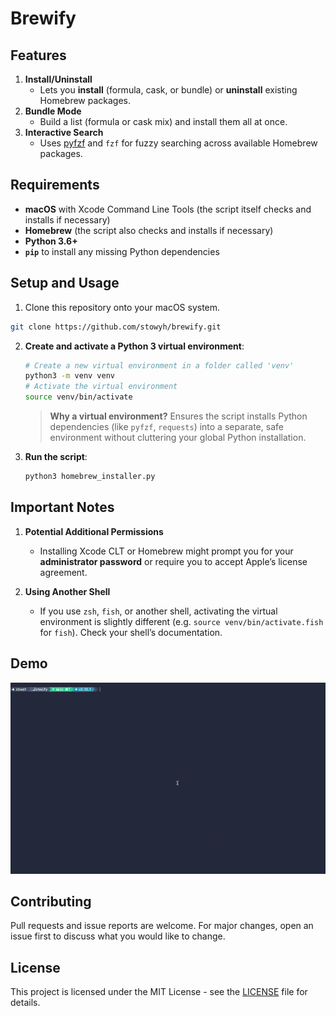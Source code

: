 # Brewify
## Features
1. **Install/Uninstall**
   - Lets you **install** (formula, cask, or bundle) or **uninstall** existing Homebrew packages.
2. **Bundle Mode**
   - Build a list (formula or cask mix) and install them all at once.
3. **Interactive Search**
   - Uses [pyfzf](https://pypi.org/project/pyfzf/) and `fzf` for fuzzy searching across available Homebrew packages.

## Requirements
- **macOS** with Xcode Command Line Tools (the script itself checks and installs if necessary)
- **Homebrew** (the script also checks and installs if necessary)
- **Python 3.6+**
- **`pip`** to install any missing Python dependencies

## Setup and Usage

1. Clone this repository onto your macOS system.
```bash
git clone https://github.com/stowyh/brewify.git
```

2. **Create and activate a Python 3 virtual environment**:
   ```bash
   # Create a new virtual environment in a folder called 'venv'
   python3 -m venv venv
   # Activate the virtual environment
   source venv/bin/activate
   ```
   > **Why a virtual environment?**
   > Ensures the script installs Python dependencies (like `pyfzf`, `requests`) into a separate, safe environment without cluttering your global Python installation.

3. **Run the script**:
   ```bash
   python3 homebrew_installer.py
   ```

## Important Notes

1. **Potential Additional Permissions**
   - Installing Xcode CLT or Homebrew might prompt you for your **administrator password** or require you to accept Apple’s license agreement.

3. **Using Another Shell**
   - If you use `zsh`, `fish`, or another shell, activating the virtual environment is slightly different (e.g. `source venv/bin/activate.fish` for `fish`). Check your shell’s documentation.

## Demo
![demo](images/demo.gif)

## Contributing
Pull requests and issue reports are welcome. For major changes, open an issue first to discuss what you would like to change.

## License
This project is licensed under the MIT License - see the [LICENSE](LICENSE) file for details.
